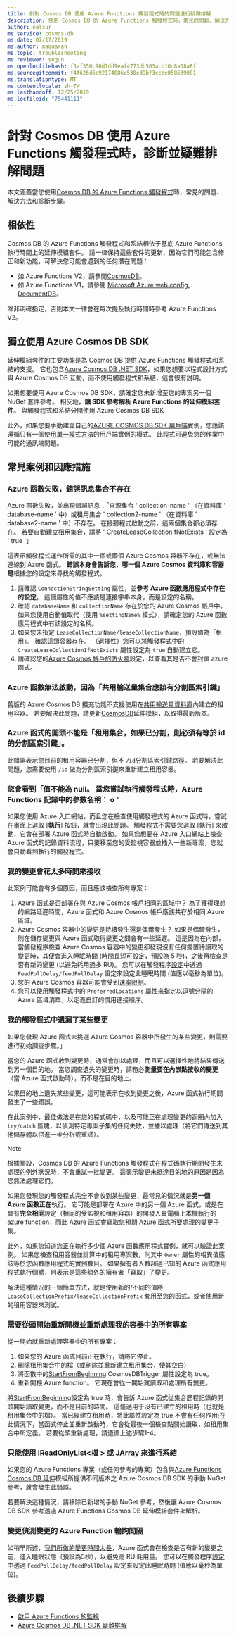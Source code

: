```yaml
---
title: 針對 Cosmos DB 使用 Azure Functions 觸發程式時的問題進行疑難排解
description: 使用 Cosmos DB 的 Azure Functions 觸發程式時，常見的問題、解決方法和診斷步驟
author: ealsur
ms.service: cosmos-db
ms.date: 07/17/2019
ms.author: maquaran
ms.topic: troubleshooting
ms.reviewer: sngun
ms.openlocfilehash: f3af350c96d1dd9eaf4773db503acb10d8a08a8f
ms.sourcegitcommit: f4f626d6e92174086c530ed9bf3ccbe058639081
ms.translationtype: MT
ms.contentlocale: zh-TW
ms.lasthandoff: 12/25/2019
ms.locfileid: "75441111"
---
```

# <a name="diagnose-and-troubleshoot-issues-when-using-azure-functions-trigger-for-cosmos-db"></a>針對 Cosmos DB 使用 Azure Functions 觸發程式時，診斷並疑難排解問題

本文涵蓋當您使用[Cosmos DB 的 Azure Functions 觸發程式](change-feed-functions.md)時，常見的問題、解決方法和診斷步驟。

## <a name="dependencies"></a>相依性

Cosmos DB 的 Azure Functions 觸發程式和系結相依于基底 Azure Functions 執行時間上的延伸模組套件。 請一律保持這些套件的更新，因為它們可能包含修正和新功能，可解決您可能會遇到的任何潛在問題：

* 如 Azure Functions V2，請參閱[CosmosDB](https://www.nuget.org/packages/Microsoft.Azure.WebJobs.Extensions.CosmosDB)。
* 如 Azure Functions V1，請參閱 [Microsoft Azure web.config. DocumentDB](https://www.nuget.org/packages/Microsoft.Azure.WebJobs.Extensions.DocumentDB)。

除非明確指定，否則本文一律會在每次提及執行時間時參考 Azure Functions V2。

## <a name="consume-the-azure-cosmos-db-sdk-independently"></a>獨立使用 Azure Cosmos DB SDK

延伸模組套件的主要功能是為 Cosmos DB 提供 Azure Functions 觸發程式和系結的支援。 它也包含[Azure Cosmos DB .NET SDK](sql-api-sdk-dotnet-core.md)，如果您想要以程式設計方式與 Azure Cosmos DB 互動，而不使用觸發程式和系結，這會很有説明。

如果想要使用 Azure Cosmos DB SDK，請確定您未新增至您的專案另一個 NuGet 套件參考。 相反地，**讓 SDK 參考解析 Azure Functions 的延伸模組套件**。 與觸發程式和系結分開使用 Azure Cosmos DB SDK

此外，如果您要手動建立自己的[AZURE COSMOS DB SDK 用戶端](./sql-api-sdk-dotnet-core.md)實例，您應該遵循只有一個[使用單一模式方法](../azure-functions/manage-connections.md#documentclient-code-example-c)的用戶端實例的模式。 此程式可避免您的作業中可能的通訊端問題。

## <a name="common-scenarios-and-workarounds"></a>常見案例和因應措施

### <a name="azure-function-fails-with-error-message-collection-doesnt-exist"></a>Azure 函數失敗，錯誤訊息集合不存在

Azure 函數失敗，並出現錯誤訊息：「來源集合 ' collection-name ' （在資料庫 ' database-name ' 中）或租用集合 ' collection2-name ' （在資料庫 ' database2-name ' 中）不存在。 在接聽程式啟動之前，這兩個集合都必須存在。 若要自動建立租用集合，請將 ' CreateLeaseCollectionIfNotExists ' 設定為 ' true '」

這表示觸發程式運作所需的其中一個或兩個 Azure Cosmos 容器不存在，或無法連線到 Azure 函式。 **錯誤本身會告訴您，哪一個 Azure Cosmos 資料庫和容器是**根據您的設定來尋找的觸發程式。

1. 請確認 `ConnectionStringSetting` 屬性，並**參考 Azure 函數應用程式中存在的設定**。 這個屬性的值不應該是連接字串本身，而是設定的名稱。
2. 確認 `databaseName` 和 `collectionName` 存在於您的 Azure Cosmos 帳戶中。 如果您使用自動值取代（使用 `%settingName%` 模式），請確定您的 Azure 函數應用程式中有該設定的名稱。
3. 如果您未指定 `LeaseCollectionName/leaseCollectionName`，預設值為「租用」。 確認這類容器存在。 （選擇性）您可以將觸發程式中的 `CreateLeaseCollectionIfNotExists` 屬性設定為 `true` 自動建立它。
4. 請確認您的[Azure Cosmos 帳戶的防火牆](how-to-configure-firewall.md)設定，以查看其是否不會封鎖 azure 函式。

### <a name="azure-function-fails-to-start-with-shared-throughput-collection-should-have-a-partition-key"></a>Azure 函數無法啟動，因為「共用輸送量集合應該有分割區索引鍵」

舊版的 Azure Cosmos DB 擴充功能不支援使用在[共用輸送量資料庫](./set-throughput.md#set-throughput-on-a-database)內建立的租用容器。 若要解決此問題，請更新[CosmosDB](https://www.nuget.org/packages/Microsoft.Azure.WebJobs.Extensions.CosmosDB)延伸模組，以取得最新版本。

### <a name="azure-function-fails-to-start-with-the-lease-collection-if-partitioned-must-have-partition-key-equal-to-id"></a>Azure 函式的開頭不能是「租用集合，如果已分割，則必須有等於 id 的分割區索引鍵」。

此錯誤表示您目前的租用容器已分割，但不 `/id`分割區索引鍵路徑。 若要解決此問題，您需要使用 `/id` 做為分割區索引鍵來重新建立租用容器。

### <a name="you-see-a-value-cannot-be-null-parameter-name-o-in-your-azure-functions-logs-when-you-try-to-run-the-trigger"></a>您會看到「值不能為 null。 當您嘗試執行觸發程式時，Azure Functions 記錄中的參數名稱： o "

如果您使用 Azure 入口網站，而且您在檢查使用觸發程式的 Azure 函式時，嘗試在畫面上選取 [**執行**] 按鈕，就會出現此問題。 觸發程式不需要您選取 [執行] 來啟動，它會在部署 Azure 函式時自動啟動。 如果您想要在 Azure 入口網站上檢查 Azure 函式的記錄資料流程，只要移至您的受監視容器並插入一些新專案，您就會自動看到執行的觸發程式。

### <a name="my-changes-take-too-long-to-be-received"></a>我的變更會花太多時間來接收

此案例可能會有多個原因，而且應該檢查所有專案：

1. Azure 函式是否部署在與 Azure Cosmos 帳戶相同的區域中？ 為了獲得理想的網路延遲時間，Azure 函式和 Azure Cosmos 帳戶應該共存於相同 Azure 區域。
2. Azure Cosmos 容器中的變更是持續發生還是偶爾發生？
如果是偶爾發生，則在儲存變更與 Azure 函式取得變更之間會有一些延遲。 這是因為在內部，當觸發程序檢查 Azure Cosmos 容器中的變更卻發現沒有任何擱置待讀取的變更時，其便會進入睡眠時間 (時間長短可設定，預設為 5 秒)，之後再檢查是否有新的變更 (以避免耗用過多 RU)。 您可以在觸發程序[設定](../azure-functions/functions-bindings-cosmosdb-v2.md#trigger---configuration)中透過 `FeedPollDelay/feedPollDelay` 設定來設定此睡眠時間 (值應以毫秒為單位)。
3. 您的 Azure Cosmos 容器可能會受到[速率限制](./request-units.md)。
4. 您可以使用觸發程式中的 `PreferredLocations` 屬性來指定以逗號分隔的 Azure 區域清單，以定義自訂的慣用連接順序。

### <a name="some-changes-are-missing-in-my-trigger"></a>我的觸發程式中遺漏了某些變更

如果您發現 Azure 函式未挑選 Azure Cosmos 容器中所發生的某些變更，則需要進行初始調查步驟。」

當您的 Azure 函式收到變更時，通常會加以處理，而且可以選擇性地將結果傳送到另一個目的地。 當您調查遺失的變更時，請務必**測量要在內嵌點接收的變更**（當 Azure 函式啟動時），而不是在目的地上。

如果目的地上遺失某些變更，這可能表示在收到變更之後，Azure 函式執行期間發生了一些錯誤。

在此案例中，最佳做法是在您的程式碼中，以及可能正在處理變更的迴圈內加入 `try/catch` 區塊，以偵測特定專案子集的任何失敗，並據以處理（將它們傳送到其他儲存體以供進一步分析或重試）。 

> [!NOTE]
> 根據預設，Cosmos DB 的 Azure Functions 觸發程式在程式碼執行期間發生未處理的例外狀況時，不會重試一批變更。 這表示變更未抵達目的地的原因是因為您無法處理它們。

如果您發現您的觸發程式完全不會收到某些變更，最常見的情況就是**另一個 Azure 函數正在**執行。 它可能是部署在 Azure 中的另一個 Azure 函式，或是在具有**完全相同**設定（相同的受監視和租用容器）的開發人員電腦上本機執行的 azure function，而此 Azure 函式會竊取您預期 Azure 函式所要處理的變更子集。

此外，如果您知道您正在執行多少個 Azure 函數應用程式實例，就可以驗證此案例。 如果您檢查租用容器並計算中的租用專案數，則其中 `Owner` 屬性的相異值應該等於您函數應用程式的實例數目。 如果擁有者人數超過已知的 Azure 函式應用程式執行個體，則表示是這些額外的擁有者「竊取」了變更。

解決這種情況的一個簡單方法，就是使用新的/不同的值將 `LeaseCollectionPrefix/leaseCollectionPrefix` 套用至您的函式，或者使用新的租用容器來測試。

### <a name="need-to-restart-and-re-process-all-the-items-in-my-container-from-the-beginning"></a>需要從頭開始重新開機並重新處理我的容器中的所有專案 
從一開始就重新處理容器中的所有專案：
1. 如果您的 Azure 函式目前正在執行，請將它停止。 
1. 刪除租用集合中的檔（或刪除並重新建立租用集合，使其空白）
1. 將函數中的[StartFromBeginning](../azure-functions/functions-bindings-cosmosdb-v2.md#trigger---configuration) CosmosDBTrigger 屬性設定為 true。 
1. 重新開機 Azure function。 它現在會從一開始就讀取和處理所有變更。 

將[StartFromBeginning](../azure-functions/functions-bindings-cosmosdb-v2.md#trigger---configuration)設定為 true 時，會告訴 Azure 函式從集合歷程記錄的開頭開始讀取變更，而不是目前的時間。 這僅適用于沒有已建立的租用時（也就是租用集合中的檔）。 當已經建立租用時，將此屬性設定為 true 不會有任何作用;在此情況下，當函式停止並重新啟動時，它會從最後一個檢查點開始讀取，如租用集合中所定義。 若要從頭重新處理，請遵循上述步驟1-4。  

### <a name="binding-can-only-be-done-with-ireadonlylistdocument-or-jarray"></a>只能使用 IReadOnlyList\<檔 > 或 JArray 來進行系結

如果您的 Azure Functions 專案（或任何參考的專案）包含與[Azure Functions Cosmos DB 延伸](./troubleshoot-changefeed-functions.md#dependencies)模組所提供不同版本之 Azure Cosmos DB SDK 的手動 NuGet 參考，就會發生此錯誤。

若要解決這種情況，請移除已新增的手動 NuGet 參考，然後讓 Azure Cosmos DB SDK 參考透過 Azure Functions Cosmos DB 延伸模組套件來解析。

### <a name="changing-azure-functions-polling-interval-for-the-detecting-changes"></a>變更偵測變更的 Azure Function 輪詢間隔

如稍早所述，[我們所做的變更時間太長](./troubleshoot-changefeed-functions.md#my-changes-take-too-long-to-be-received)，Azure 函式會在檢查是否有新的變更之前，進入睡眠狀態（預設為5秒），以避免高 RU 耗用量。 您可以在觸發程序[設定](../azure-functions/functions-bindings-cosmosdb-v2.md#trigger---configuration)中透過 `FeedPollDelay/feedPollDelay` 設定來設定此睡眠時間 (值應以毫秒為單位)。

## <a name="next-steps"></a>後續步驟

* [啟用 Azure Functions 的監視](../azure-functions/functions-monitoring.md)
* [Azure Cosmos DB .NET SDK 疑難排解](./troubleshoot-dot-net-sdk.md)
